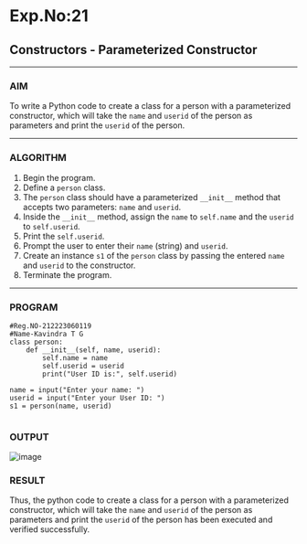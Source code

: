 # Exp.No:21  
## Constructors - Parameterized Constructor

---

### AIM  
To write a Python code to create a class for a person with a parameterized constructor, which will take the `name` and `userid` of the person as parameters and print the `userid` of the person.

---

### ALGORITHM

1. Begin the program.  
2. Define a `person` class.  
3. The `person` class should have a parameterized `__init__` method that accepts two parameters: `name` and `userid`.  
4. Inside the `__init__` method, assign the `name` to `self.name` and the `userid` to `self.userid`.  
5. Print the `self.userid`.  
6. Prompt the user to enter their `name` (string) and `userid`.  
7. Create an instance `s1` of the `person` class by passing the entered `name` and `userid` to the constructor.  
8. Terminate the program.

---

### PROGRAM

```
#Reg.NO-212223060119
#Name-Kavindra T G
class person:
    def __init__(self, name, userid):
        self.name = name
        self.userid = userid
        print("User ID is:", self.userid)

name = input("Enter your name: ")
userid = input("Enter your User ID: ")
s1 = person(name, userid)


```

### OUTPUT
![image](https://github.com/user-attachments/assets/a7086717-7a6a-4f4b-9226-a45770d8475a)

### RESULT
Thus, the python code to create a class for a person with a parameterized constructor, which will take the `name` and `userid` of the person as parameters and print the `userid` of the person has been executed and verified successfully.
